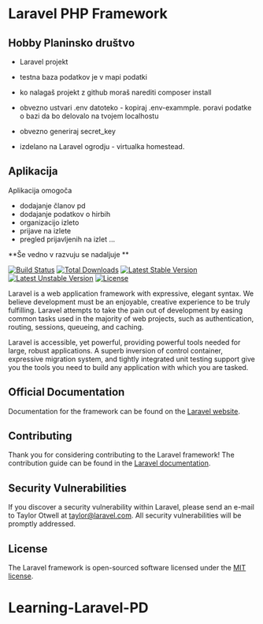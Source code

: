 # Laravel PHP Framework

## Hobby Planinsko društvo 

* Laravel projekt 
* testna baza podatkov je v mapi podatki 
* ko nalagaš projekt z github moraš narediti composer install 
* obvezno ustvari .env datoteko - kopiraj .env-exammple. poravi podatke o bazi da bo delovalo na tvojem localhostu
* obvezno generiraj secret_key 

* izdelano na Laravel ogrodju - virtualka homestead. 

## Aplikacija 

Aplikacija omogoča 
* dodajanje članov pd
* dodajanje podatkov o hirbih
* organizacijo izleto 
* prijave na izlete
* pregled prijavljenih na izlet ...

**Še vedno v razvuju se nadaljuje **

[![Build Status](https://travis-ci.org/laravel/framework.svg)](https://travis-ci.org/laravel/framework)
[![Total Downloads](https://poser.pugx.org/laravel/framework/d/total.svg)](https://packagist.org/packages/laravel/framework)
[![Latest Stable Version](https://poser.pugx.org/laravel/framework/v/stable.svg)](https://packagist.org/packages/laravel/framework)
[![Latest Unstable Version](https://poser.pugx.org/laravel/framework/v/unstable.svg)](https://packagist.org/packages/laravel/framework)
[![License](https://poser.pugx.org/laravel/framework/license.svg)](https://packagist.org/packages/laravel/framework)

Laravel is a web application framework with expressive, elegant syntax. We believe development must be an enjoyable, creative experience to be truly fulfilling. Laravel attempts to take the pain out of development by easing common tasks used in the majority of web projects, such as authentication, routing, sessions, queueing, and caching.

Laravel is accessible, yet powerful, providing powerful tools needed for large, robust applications. A superb inversion of control container, expressive migration system, and tightly integrated unit testing support give you the tools you need to build any application with which you are tasked.

## Official Documentation

Documentation for the framework can be found on the [Laravel website](http://laravel.com/docs).

## Contributing

Thank you for considering contributing to the Laravel framework! The contribution guide can be found in the [Laravel documentation](http://laravel.com/docs/contributions).

## Security Vulnerabilities

If you discover a security vulnerability within Laravel, please send an e-mail to Taylor Otwell at taylor@laravel.com. All security vulnerabilities will be promptly addressed.

## License

The Laravel framework is open-sourced software licensed under the [MIT license](http://opensource.org/licenses/MIT).
# Learning-Laravel-PD
